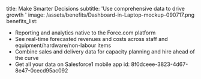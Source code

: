 title: Make Smarter Decisions
subtitle: 'Use comprehensive data to drive growth '
image: /assets/benefits/Dashboard-in-Laptop-mockup-090717.png
benefits_list:
  - Reporting and analytics native to the Force.com platform
  - See real-time forecasted revenues and costs across staff and equipment/hardware/non-labour items
  - Combine sales and delivery data for capacity planning and hire ahead of the curve
  - Get all your data on Salesforce1 mobile app
id: 8f0dceee-3823-4d67-8e47-0cecd95ac092
